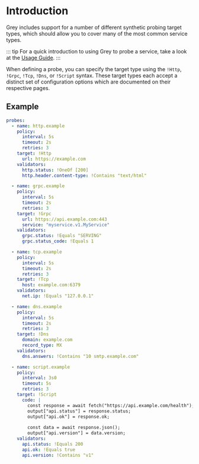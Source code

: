 # Introduction
Grey includes support for a number of different synthetic probing target types, which should
allow you to cover many of the most common service types.

::: tip
For a quick introduction to using Grey to probe a service, take a look at the
[Usage Guide](../guide/README.md).
:::

When defining a probe, you can specify the target type using the `!Http`, `!Grpc`, `!Tcp`, `!Dns`, or `!Script` syntax. These
target types each accept a distinct set of configuration options which are documented
on their respective pages.

## Example

```yaml
probes:
  - name: http.example
    policy:
      interval: 5s
      timeout: 2s
      retries: 3
    target: !Http
      url: https://example.com
    validators:
      http.status: !OneOf [200]
      http.header.content-type: !Contains "text/html"

  - name: grpc.example
    policy:
      interval: 5s
      timeout: 2s
      retries: 3
    target: !Grpc
      url: https://api.example.com:443
      service: "myservice.v1.MyService"
    validators:
      grpc.status: !Equals "SERVING"
      grpc.status_code: !Equals 1

  - name: tcp.example
    policy:
      interval: 5s
      timeout: 2s
      retries: 3
    target: !Tcp
      host: example.com:6379
    validators:
      net.ip: !Equals "127.0.0.1"

  - name: dns.example
    policy:
      interval: 5s
      timeout: 2s
      retries: 3
    target: !Dns
      domain: example.com
      record_type: MX
    validators:
      dns.answers: !Contains "10 smtp.example.com"

  - name: script.example
    policy:
      interval: 3s0
      timeout: 5s
      retries: 3
    target: !Script
      code: |
        const response = await fetch("https://api.example.com/health");
        output["api.status"] = response.status;
        output["api.ok"] = response.ok;
        
        const data = await response.json();
        output["api.version"] = data.version;
    validators:
      api.status: !Equals 200
      api.ok: !Equals true
      api.version: !Contains "v1"
```
